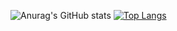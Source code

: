 ![Anurag's GitHub stats](https://github-readme-stats.vercel.app/api?username=Yohan-Launay&show_icons=true&theme=dracula)
[![Top Langs](https://github-readme-stats.vercel.app/api/top-langs/?username=Yohan-Launay&layout=donut)](https://github.com/anuraghazra/github-readme-stats)
